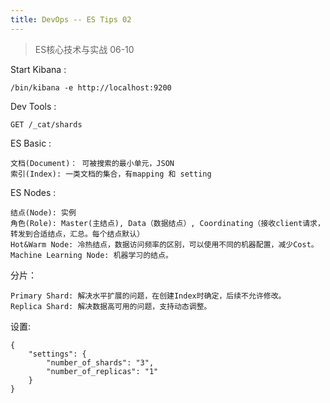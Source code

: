 ```yaml
---
title: DevOps -- ES Tips 02
---
```


> ES核心技术与实战 06-10


Start Kibana :
```
/bin/kibana -e http://localhost:9200
```


Dev Tools :
```
GET /_cat/shards
```

ES Basic :
```
文档(Document)： 可被搜索的最小单元，JSON
索引(Index): 一类文档的集合，有mapping 和 setting
```

ES Nodes :

```
结点(Node): 实例
角色(Role): Master(主结点), Data（数据结点）, Coordinating（接收client请求，转发到合适结点，汇总。每个结点默认）
Hot&Warm Node: 冷热结点，数据访问频率的区别，可以使用不同的机器配置，减少Cost。
Machine Learning Node: 机器学习的结点。
```

分片：
```
Primary Shard: 解决水平扩展的问题，在创建Index时确定，后续不允许修改。
Replica Shard: 解决数据高可用的问题，支持动态调整。
```

设置: 
```
{
	"settings": {
		"number_of_shards": "3",
		"number_of_replicas": "1"
	}
}
```
